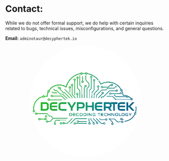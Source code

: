 
Contact:
========

While we do not offer formal support, we do help with certain inquiries related to bugs, technical issues, misconfigurations, and general questions.

**Email:** `adminotaur@decyphertek.io`

<p align="center">
    <a href="https://decyphertek.io/" target="_blank" title="Decyphertek.io">
        <img src="https://github.com/decyphertek-io/configs/raw/main/Logos/decyphertek-clear-logo-512x512.png" 
             alt="Decyphertek.io" 
             width="350" 
             height="350" 
             style="border-radius: 50%; object-fit: cover;">
    </a>
</p>
  
